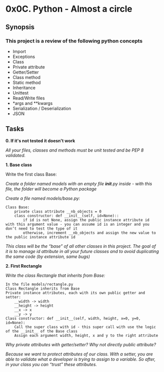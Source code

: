 # 0x0C. Python - Almost a circle


## Synopsis

### This project is a review of the following python concepts

 - Import
 - Exceptions
 - Class
 - Private attribute
 - Getter/Setter
 - Class method
 - Static method
 - Inheritance
 - Unittest
 - Read/Write files
 - *args and **kwargs
 - Serialization / Deserialization
 - JSON


## Tasks


**0. If it's not tested it doesn't work**

*All your files, classes and methods must be unit tested and be PEP 8 validated.*


**1. Base class**

Write the first class Base:

*Create a folder named models with an empty file __init__.py inside - with this file, the folder will become a Python package*

*Create a file named models/base.py:*

    Class Base:
        private class attribute __nb_objects = 0
        class constructor: def __init__(self, id=None)::
            if id is not None, assign the public instance attribute id with this argument value - you can assume id is an integer and you don’t need to test the type of it
            otherwise, increment __nb_objects and assign the new value to the public instance attribute id

*This class will be the “base” of all other classes in this project. The goal of it is to manage id attribute in all your future classes and to avoid duplicating the same code (by extension, same bugs)*


**2. First Rectangle**

*Write the class Rectangle that inherits from Base:*

    In the file models/rectangle.py
    Class Rectangle inherits from Base
    Private instance attributes, each with its own public getter and setter:
        __width -> width
        __height -> height
        __x -> x
        __y -> y
    Class constructor: def __init__(self, width, height, x=0, y=0, id=None):
        Call the super class with id - this super call with use the logic of the __init__ of the Base class
        Assign each argument width, height, x and y to the right attribute

*Why private attributes with getter/setter? Why not directly public attribute?*

*Because we want to protect attributes of our class. With a setter, you are able to validate what a developer is trying to assign to a variable. So after, in your class you can “trust” these attributes.*

